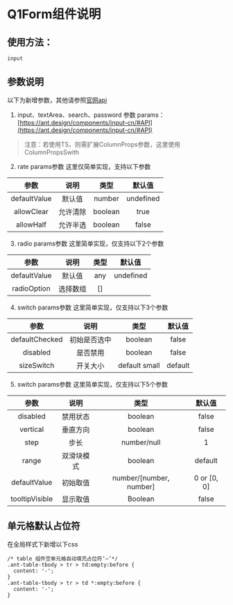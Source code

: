 # Q1Form组件说明


## 使用方法：
```javascript
input

```

## 参数说明
以下为新增参数，其他请参照[官网api](https://ant.design/components/table-cn/#API)
1. input、textArea、search、password 参数
params： [https://ant.design/components/input-cn/#API](https://ant.design/components/input-cn/#API)

> 注意：若使用TS，则需扩展ColumnProps参数，这里使用ColumnPropsSwith

2. rate params参数
这里仅简单实现，支持以下参数

|  参数    |   说明   |   类型   |  默认值  |
|:--------:|:--------:|:--------:|:--------:|
|defaultValue|默认值  |  number  | undefined|
|allowClear | 允许清除|  boolean | true     |
|allowHalf  | 允许半选|  boolean | false    |

3. radio params参数
这里简单实现，仅支持以下2个参数

|  参数    |   说明   |   类型   |  默认值  |
|:--------:|:--------:|:--------:|:--------:|
|defaultValue|默认值  |  any     | undefined|
|radioOption |选择数组|  []      |          |

4. switch params参数
这里简单实现，仅支持以下3个参数

|  参数    |   说明   |   类型   |  默认值  |
|:--------:|:--------:|:--------:|:--------:|
|defaultChecked|初始是否选中| boolean  | false|
|disabled | 是否禁用  | boolean  | false|
|sizeSwitch|开关大小| default small|default |

5. switch params参数
这里简单实现，仅支持以下5个参数

|  参数    |   说明   |   类型   |  默认值  |
|:--------:|:--------:|:--------:|:--------:|
|disabled|禁用状态| boolean  | false|
|vertical | 垂直方向  | boolean  | false|
|step|步长| number/null |1 |
|range|双滑块模式| boolean |default |
|defaultValue|初始取值| number/[number, number]|0 or [0, 0] |
|tooltipVisible|显示取值| Boolean|false |

## 单元格默认占位符
在全局样式下新增以下css
```
/* table 组件空单元格自动填充占位符‘–’*/
.ant-table-tbody > tr > td:empty:before {
  content: '-';
}
.ant-table-tbody > tr > td *:empty:before {
  content: '-';
}
```
